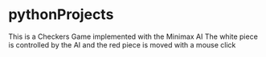 # pythonProjects
This is a Checkers Game implemented with the Minimax AI
The white piece is controlled by the AI and the red piece is moved with a mouse click
